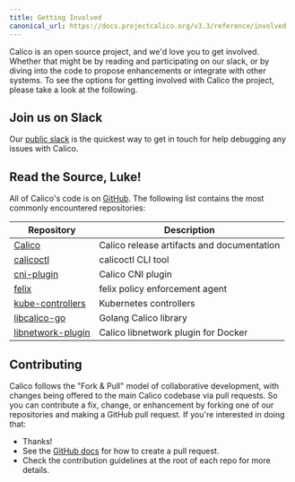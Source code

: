 ```yaml
---
title: Getting Involved
canonical_url: https://docs.projectcalico.org/v3.3/reference/involved
---
```


Calico is an open source project, and we'd love you to get involved.
Whether that might be by reading and participating on our slack,
or by diving into the code to propose enhancements or integrate with
other systems. To see the options for getting involved with Calico the
project, please take a look at the following.

## Join us on Slack

Our [public slack](https://slack.projectcalico.org) is the quickest way to get
in touch for help debugging any issues with Calico.

## Read the Source, Luke!

All of Calico's code is on [GitHub](https://github.com/projectcalico).  The following
list contains the most commonly encountered repositories:

Repository                                                              | Description
------------------------------------------------------------------------|----------------------------
[Calico](https://github.com/projectcalico/calico)                       | Calico release artifacts and documentation
[calicoctl](https://github.com/projectcalico/calicoctl)                 | calicoctl CLI tool
[cni-plugin](https://github.com/projectcalico/cni-plugin)               | Calico CNI plugin
[felix](https://github.com/projectcalico/felix)                         | felix policy enforcement agent
[kube-controllers](https://github.com/projectcalico/kube-controllers)   | Kubernetes controllers
[libcalico-go](https://github.com/projectcalico/libcalico-go)           | Golang Calico library
[libnetwork-plugin](https://github.com/projectcalico/libnetwork-plugin) | Calico libnetwork plugin for Docker

## Contributing

Calico follows the "Fork & Pull" model of collaborative development,
with changes being offered to the main Calico codebase via pull
requests. So you can contribute a fix, change, or enhancement by forking
one of our repositories and making a GitHub pull request. If you're
interested in doing that:

-   Thanks!
-   See the [GitHub docs](https://help.github.com/articles/using-pull-requests) for how
    to create a pull request.
-   Check the contribution guidelines at the root of each repo for more details.
